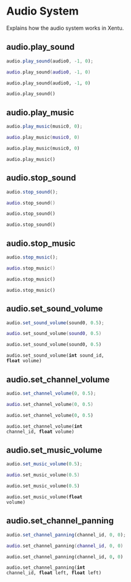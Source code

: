 # Audio System

Explains how the audio system works in Xentu.

## audio.play_sound

```javascript
audio.play_sound(audio0, -1, 0);
```
```lua
audio.play_sound(audio0, -1, 0)
```
```python
audio.play_sound(audio0, -1, 0)
```

<code class="definition">audio.play_sound()</code>

## audio.play_music

```javascript
audio.play_music(music0, 0);
```
```lua
audio.play_music(music0, 0)
```
```python
audio.play_music(music0, 0)
```

<code class="definition">audio.play_music()</code>

## audio.stop_sound

```javascript
audio.stop_sound();
```
```lua
audio.stop_sound()
```
```python
audio.stop_sound()
```

<code class="definition">audio.stop_sound()</code>

## audio.stop_music

```javascript
audio.stop_music();
```
```lua
audio.stop_music()
```
```python
audio.stop_music()
```

<code class="definition">audio.stop_music()</code>

## audio.set_sound_volume

```javascript
audio.set_sound_volume(sound0, 0.5);
```
```lua
audio.set_sound_volume(sound0, 0.5)
```
```python
audio.set_sound_volume(sound0, 0.5)
```

<code class="definition">audio.set_sound_volume(<b>int</b> sound_id, <b>float</b> volume)</code>

## audio.set_channel_volume

```javascript
audio.set_channel_volume(0, 0.5);
```
```lua
audio.set_channel_volume(0, 0.5)
```
```python
audio.set_channel_volume(0, 0.5)
```

<code class="definition">audio.set_channel_volume(<b>int</b> channel_id, <b>float</b> volume)</code>

## audio.set_music_volume

```javascript
audio.set_music_volume(0.5);
```
```lua
audio.set_music_volume(0.5)
```
```python
audio.set_music_volume(0.5)
```

<code class="definition">audio.set_music_volume(<b>float</b> volume)</code>

## audio.set_channel_panning

```javascript
audio.set_channel_panning(channel_id, 0, 0);
```
```lua
audio.set_channel_panning(channel_id, 0, 0)
```
```python
audio.set_channel_panning(channel_id, 0, 0)
```

<code class="definition">audio.set_channel_panning(<b>int</b> channel_id, <b>float</b> left, <b>float</b> left)</code>